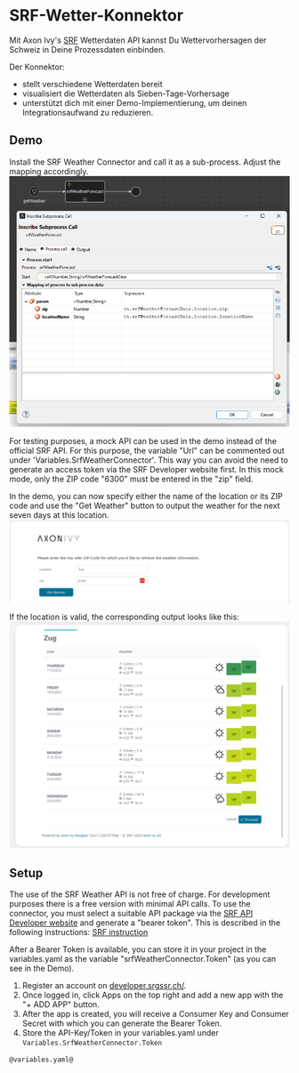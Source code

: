 # SRF-Wetter-Konnektor

Mit Axon Ivy's [SRF](https://developer.srgssr.ch/api-catalog/srf-weather) Wetterdaten API kannst Du Wettervorhersagen der Schweiz in Deine Prozessdaten einbinden.

Der Konnektor:

* stellt verschiedene Wetterdaten bereit
* visualisiert die Wetterdaten als Sieben-Tage-Vorhersage
* unterstützt dich mit einer Demo-Implementierung, um deinen Integrationsaufwand zu reduzieren.

## Demo

Install the SRF Weather Connector and call it as a sub-process. Adjust the mapping accordingly.
![set connector as subprocess](images/demo1.png)

For testing purposes, a mock API can be used in the demo instead of the official SRF API. For this purpose, the variable "Url" can be commented out under 'Variables.SrfWeatherConnector'. 
This way you can avoid the need to generate an access token via the SRF Developer website first. In this mock mode, only the ZIP code "6300" must be entered in the "zip" field.

In the demo, you can now specify either the name of the location or its ZIP code and use the "Get Weather" button to output the weather for the next seven days at this location.
![enter data name or zip](images/demo2.png)

If the location is valid, the corresponding output looks like this:
![final output](images/demo3.png)

## Setup

The use of the SRF Weather API is not free of charge. For development purposes there is a free version with minimal API calls.
To use the connector, you must select a suitable API package via the [SRF API Developer website](https://developer.srgssr.ch/api-catalog/srf-weather) and generate a "bearer token". 
This is described in the following instructions: [SRF instruction](https://developer.srgssr.ch/getting-started/easy-description-get-accesstoken)

After a Bearer Token is available, you can store it in your project in the variables.yaml as the variable "srfWeatherConnector.Token" (as you can see in the Demo).
1. Register an account on [developer.srgssr.ch/](https://developer.srgssr.ch/).
2. Once logged in, click Apps on the top right and add a new app with the "+ ADD APP" button.
3. After the app is created, you will receive a Consumer Key and Consumer Secret with which you can generate the Bearer Token.
4. Store the API-Key/Token in your variables.yaml under `Variables.SrfWeatherConnector.Token`

```
@variables.yaml@
```

